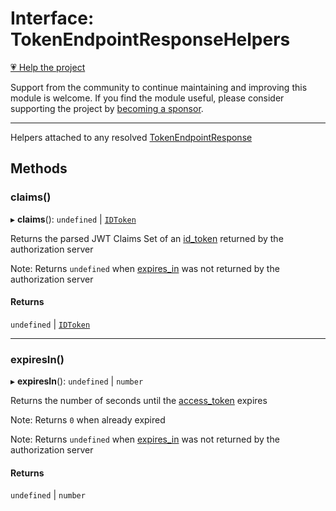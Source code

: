# Interface: TokenEndpointResponseHelpers

[💗 Help the project](https://github.com/sponsors/panva)

Support from the community to continue maintaining and improving this module is welcome. If you find the module useful, please consider supporting the project by [becoming a sponsor](https://github.com/sponsors/panva).

***

Helpers attached to any resolved [TokenEndpointResponse](TokenEndpointResponse.md)

## Methods

### claims()

▸ **claims**(): `undefined` \| [`IDToken`](IDToken.md)

Returns the parsed JWT Claims Set of an
[id\_token](TokenEndpointResponse.md#id_token) returned by the
authorization server

Note: Returns `undefined` when
[expires\_in](TokenEndpointResponse.md#expires_in) was not returned by the
authorization server

#### Returns

`undefined` \| [`IDToken`](IDToken.md)

***

### expiresIn()

▸ **expiresIn**(): `undefined` \| `number`

Returns the number of seconds until the
[access\_token](TokenEndpointResponse.md#access_token) expires

Note: Returns `0` when already expired

Note: Returns `undefined` when
[expires\_in](TokenEndpointResponse.md#expires_in) was not returned by the
authorization server

#### Returns

`undefined` \| `number`

